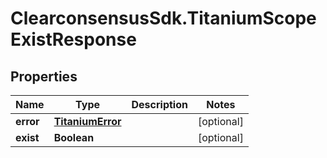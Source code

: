 # ClearconsensusSdk.TitaniumScopeExistResponse

## Properties

Name | Type | Description | Notes
------------ | ------------- | ------------- | -------------
**error** | [**TitaniumError**](TitaniumError.md) |  | [optional] 
**exist** | **Boolean** |  | [optional] 


